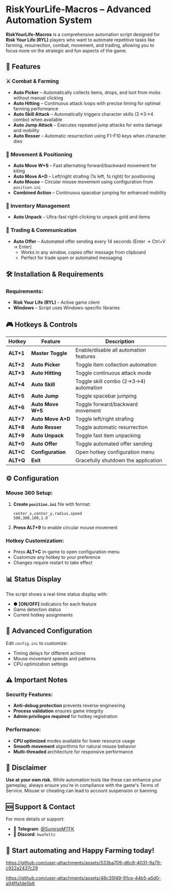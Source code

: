 # RiskYourLife-Macros – Advanced Automation System

**RiskYourLife-Macros** is a comprehensive automation script designed for **Risk Your Life (RYL)** players who want to automate repetitive tasks like farming, resurrection, combat, movement, and trading, allowing you to focus more on the strategic and fun aspects of the game.

## 🚀 Features

### ⚔️ **Combat & Farming**
- **Auto Picker** – Automatically collects items, drops, and loot from mobs without manual clicking
- **Auto Hitting** – Continuous attack loops with precise timing for optimal farming performance
- **Auto Skill Attack** – Automatically triggers character skills (2→3→4 combo) when available
- **Auto Jump Attack** – Executes repeated jump attacks for extra damage and mobility
- **Auto Resser** – Automatic resurrection using F1-F10 keys when character dies

### 🏃 **Movement & Positioning**
- **Auto Move W+S** – Fast alternating forward/backward movement for kiting
- **Auto Move A+D** – Left/right strafing (1s left, 1s right) for positioning
- **Auto Mouse** – Circular mouse movement using configuration from `position.ini`
- **Combined Action** – Continuous spacebar jumping for enhanced mobility

### 🎒 **Inventory Management**
- **Auto Unpack** – Ultra-fast right-clicking to unpack gold and items

### 💬 **Trading & Communication**
- **Auto Offer** – Automated offer sending every 14 seconds (Enter → Ctrl+V → Enter)
  - Works in any window, copies offer message from clipboard
  - Perfect for trade spam or automated messaging

## 🛠️ Installation & Requirements

### Requirements:
- **Risk Your Life (RYL)** – Active game client
- **Windows** – Script uses Windows-specific libraries

## 🎮 Hotkeys & Controls

| Hotkey | Feature | Description |
|--------|---------|-------------|
| **ALT+1** | **Master Toggle** | Enable/disable all automation features |
| **ALT+2** | **Auto Picker** | Toggle item collection automation |
| **ALT+3** | **Auto Hitting** | Toggle continuous attack mode |
| **ALT+4** | **Auto Skill** | Toggle skill combo (2→3→4) automation |
| **ALT+5** | **Auto Jump** | Toggle spacebar jumping |
| **ALT+6** | **Auto Move W+S** | Toggle forward/backward movement |
| **ALT+7** | **Auto Move A+D** | Toggle left/right strafing |
| **ALT+8** | **Auto Resser** | Toggle automatic resurrection |
| **ALT+9** | **Auto Unpack** | Toggle fast item unpacking |
| **ALT+0** | **Auto Offer** | Toggle automated offer sending |
| **ALT+C** | **Configuration** | Open hotkey configuration menu |
| **ALT+Q** | **Exit** | Gracefully shutdown the application |

## ⚙️ Configuration

### Mouse 360 Setup:
1. **Create `position.ini`** file with format:
   ```
   center_x,center_y,radius,speed
   500,300,100,1.0
   ```
2. **Press ALT+9** to enable circular mouse movement

### Hotkey Customization:
- Press **ALT+C** in-game to open configuration menu
- Customize any hotkey to your preference
- Changes require restart to take effect

## 📊 Status Display

The script shows a real-time status display with:
- ● **[ON/OFF]** indicators for each feature
- Game detection status
- Current hotkey assignments

## 🔧 Advanced Configuration

Edit `config.ini` to customize:
- Timing delays for different actions
- Mouse movement speeds and patterns
- CPU optimization settings

## ⚠️ Important Notes

### Security Features:
- **Anti-debug protection** prevents reverse engineering
- **Process validation** ensures game integrity
- **Admin privileges required** for hotkey registration

### Performance:
- **CPU optimized** modes available for lower resource usage
- **Smooth movement** algorithms for natural mouse behavior
- **Multi-threaded** architecture for responsive performance

## 📃 Disclaimer

**Use at your own risk.** While automation tools like these can enhance your gameplay, always ensure you're in compliance with the game's Terms of Service. Misuse or cheating can lead to account suspension or banning.

## 🆘 Support & Contact

For more details or support:
- 🧵 **Telegram**: [@SurprseMTFK](https://t.me/@SurprseMTFK)
- 💬 **Discord**: `kwafeltz`

## 🚀 **Start automating and Happy Farming today!**

https://github.com/user-attachments/assets/533ba709-d6c8-4031-9a79-c922a2437c29

https://github.com/user-attachments/assets/48c35f49-91ce-44b5-a5d0-a94ffa1de5b6